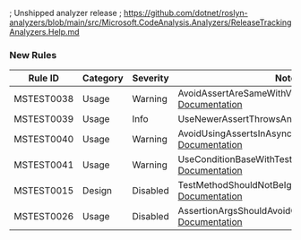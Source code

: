 ; Unshipped analyzer release
; https://github.com/dotnet/roslyn-analyzers/blob/main/src/Microsoft.CodeAnalysis.Analyzers/ReleaseTrackingAnalyzers.Help.md
### New Rules

Rule ID | Category | Severity | Notes
--------|----------|----------|-------
MSTEST0038 | Usage | Warning | AvoidAssertAreSameWithValueTypesAnalyzer, [Documentation](https://learn.microsoft.com/dotnet/core/testing/mstest-analyzers/mstest0038)
MSTEST0039 | Usage | Info | UseNewerAssertThrowsAnalyzer, [Documentation](https://learn.microsoft.com/dotnet/core/testing/mstest-analyzers/mstest0039)
MSTEST0040 | Usage | Warning | AvoidUsingAssertsInAsyncVoidContextAnalyzer, [Documentation](https://learn.microsoft.com/dotnet/core/testing/mstest-analyzers/mstest0040)
MSTEST0041 | Usage | Warning | UseConditionBaseWithTestClassAnalyzer, [Documentation](https://learn.microsoft.com/dotnet/core/testing/mstest-analyzers/mstest0041)
MSTEST0015 | Design | Disabled | TestMethodShouldNotBeIgnoredAnalyzer, [Documentation](https://learn.microsoft.com/dotnet/core/testing/mstest-analyzers/mstest0015)
MSTEST0026 | Usage | Disabled | AssertionArgsShouldAvoidConditionalAccessRuleId, [Documentation](https://learn.microsoft.com/dotnet/core/testing/mstest-analyzers/mstest0026)
